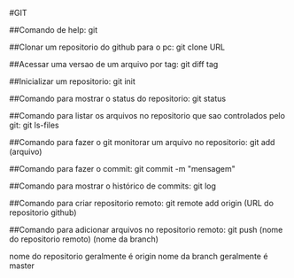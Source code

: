 #GIT

##Comando de help:
git

##Clonar um repositorio do github para o pc:
git clone URL

##Acessar uma versao de um arquivo por tag:
git diff tag

##Inicializar um repositorio:
git init


##Comando para mostrar o status do repositorio:
git status

##Comando para listar os arquivos no repositorio que sao controlados pelo git:
git ls-files

##Comando para fazer o git monitorar um arquivo no repositorio:
git add (arquivo)

##Comando para fazer o commit:
git commit -m "mensagem"

##Comando para mostrar o histórico de commits:
git log

##Comando para criar repositorio remoto:
git remote add origin (URL do repositorio github)

##Comando para adicionar arquivos no repositorio remoto:
git push (nome do repositorio remoto) (nome da branch)

nome do repositorio geralmente é origin
nome da branch geralmente é master






